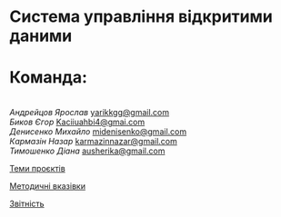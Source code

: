 # Система управління відкритими даними

# Команда:
<br/>*Андрейцов Ярослав* yarikkgg@gmail.com
<br/>*Биков Єгор* Kaciiuahbi4@gmai.com
<br/>*Денисенко Михайло* midenisenko@gmail.com
<br/>*Кармазін Назар* karmazinnazar@gmail.com
<br/>*Тимошенко Діана* ausherika@gmail.com


[Теми проєктів](./guidelines/themes.md)

[Методичні вказівки](./guidelines/guidelines.md)

[Звітність](https://docs.google.com/spreadsheets/d/1ePb9OBB7ox0E5-GAh2r6ZU3j--PpAROCUfqzA17kL20/edit?usp=sharing)
